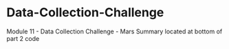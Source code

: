 # Data-Collection-Challenge
Module 11 - Data Collection Challenge - Mars
Summary located at bottom of part 2 code

